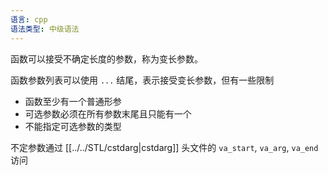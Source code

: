 ```yaml
---
语言: cpp
语法类型: 中级语法
---
```

函数可以接受不确定长度的参数，称为变长参数。

函数参数列表可以使用 `...` 结尾，表示接受变长参数，但有一些限制
* 函数至少有一个普通形参
* 可选参数必须在所有参数末尾且只能有一个
* 不能指定可选参数的类型

不定参数通过 [[../../STL/cstdarg|cstdarg]] 头文件的 `va_start`, `va_arg`, `va_end` 访问